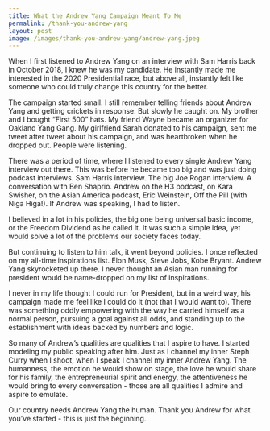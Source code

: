 ```yaml
---
title: What the Andrew Yang Campaign Meant To Me
permalink: /thank-you-andrew-yang
layout: post
image: /images/thank-you-andrew-yang/andrew-yang.jpeg
---
```

When I first listened to Andrew Yang on an interview with Sam Harris back in October 2018, I knew he was my candidate. He instantly made me interested in the 2020 Presidential race, but above all, instantly felt like someone who could truly change this country for the better.

The campaign started small. I still remember telling friends about Andrew Yang and getting crickets in response. But slowly he caught on. My brother and I bought “First 500” hats. My friend Wayne became an organizer for Oakland Yang Gang. My girlfriend Sarah donated to his campaign, sent me tweet after tweet about his campaign, and was heartbroken when he dropped out. People were listening.

There was a period of time, where I listened to every single Andrew Yang interview out there. This was before he became too big and was just doing podcast interviews. Sam Harris interview. The big Joe Rogan interview. A conversation with Ben Shaprio. Andrew on the H3 podcast, on Kara Swisher, on the Asian America podcast, Eric Weinstein, Off the Pill (with Niga Higa!). If Andrew was speaking, I had to listen.

I believed in a lot in his policies, the big one being universal basic income, or the Freedom Dividend as he called it. It was such a simple idea, yet would solve a lot of the problems our society faces today.

But continuing to listen to him talk, it went beyond policies. I once reflected on my all-time inspirations list. Elon Musk, Steve Jobs, Kobe Bryant. Andrew Yang skyrocketed up there. I never thought an Asian man running for president would be name-dropped on my list of inspirations.

I never in my life thought I could run for President, but in a weird way, his campaign made me feel like I could do it (not that I would want to). There was something oddly empowering with the way he carried himself as a normal person, pursuing a goal against all odds, and standing up to the establishment with ideas backed by numbers and logic.

So many of Andrew’s qualities are qualities that I aspire to have. I started modeling my public speaking after him. Just as I channel my inner Steph Curry when I shoot, when I speak I channel my inner Andrew Yang. The humanness, the emotion he would show on stage, the love he would share for his family, the entrepreneurial spirit and energy, the attentiveness he would bring to every conversation - those are all qualities I admire and aspire to emulate.

Our country needs Andrew Yang the human. Thank you Andrew for what you’ve started - this is just the beginning.